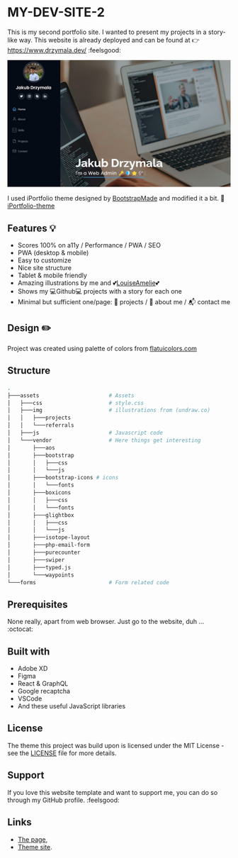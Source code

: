 # MY-DEV-SITE-2

This is my second portfolio site. I wanted to present my projects in a story-like way. This website is already deployed and can be found at :point_right: <https://www.drzymala.dev/> :feelsgood:

![WebpageThumbnail](readme-thumbnail.jpg)

I used iPortfolio theme designed by [BootstrapMade](https://bootstrapmade.com/) and modified it a bit. 👷
[iPortfolio-theme](https://bootstrapmade.com/demo/iPortfolio/)

## Features 💡

- Scores 100% on a11y / Performance / PWA / SEO
- PWA (desktop & mobile)
- Easy to customize
- Nice site structure
- Tablet & mobile friendly
- Amazing illustrations by me and :two_hearts:[LouiseAmelie](https://lui-design.com/):two_hearts:
- Shows my :computer:Github:computer: projects with a story for each one
- Minimal but sufficient one/page: :file_folder: projects / :man: about me / :mailbox_with_mail: contact me

## Design ✏️

Project was created using palette of colors from [flatuicolors.com](https://flatuicolors.com/palette/us)

## Structure

```bash
.
├───assets                      # Assets
│   ├───css                     # style.css
│   ├───img                     # illustrations from (undraw.co)
│   │   ├───projects
│   │   └───referrals
│   ├───js                      # Javascript code
│   └───vendor                  # Here things get interesting
│       ├───aos
│       ├───bootstrap
│       │   ├───css
│       │   └───js
│       ├───bootstrap-icons # icons
│       │   └───fonts
│       ├───boxicons
│       │   ├───css
│       │   └───fonts
│       ├───glightbox
│       │   ├───css
│       │   └───js
│       ├───isotope-layout
│       ├───php-email-form
│       ├───purecounter
│       ├───swiper
│       ├───typed.js
│       └───waypoints
└───forms                       # Form related code
```

## Prerequisites

None really, apart from web browser. Just go to the website, duh ... :octocat:

## Built with

- Adobe XD
- Figma
- React & GraphQL
- Google recaptcha
- VSCode
- And these useful JavaScript libraries

## License

The theme this project was build upon is licensed under the MIT License - see the [LICENSE](LICENSE) file for more details.

## Support

If you love this website template and want to support me, you can do so through my GitHub profile. :feelsgood:

## Links

- [The page](https://www.drzymala.dev/),
- [Theme site](https://bootstrapmade.com/demo/iPortfolio/).
